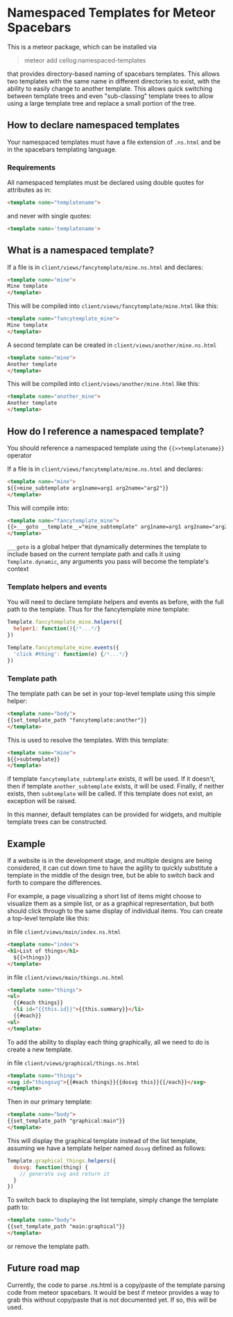 # Namespaced Templates for Meteor Spacebars

This is a meteor package, which can be installed via

> meteor add cellog:namespaced-templates

that provides directory-based naming of spacebars templates.  This allows two templates with
the same name in different directories to exist, with the ability to easily change to another
template.  This allows quick switching between template trees and even "sub-classing" template
trees to allow using a large template tree and replace a small portion of the tree.

## How to declare namespaced templates

Your namespaced templates must have a file extension of `.ns.html` and be in the spacebars
templating language.

### Requirements

All namespaced templates must be declared using double quotes for attributes as in:

```html
<template name="templatename">
```

and never with single quotes:

```html
<template name='templatename'>
```

## What is a namespaced template?

If a file is in `client/views/fancytemplate/mine.ns.html` and declares:

```html
<template name="mine">
Mine template
</template>
```

This will be compiled into `client/views/fancytemplate/mine.html` like this:

```html
<template name="fancytemplate_mine">
Mine template
</template>
```

A second template can be created in `client/views/another/mine.ns.html`

```html
<template name="mine">
Another template
</template>
```

This will be compiled into `client/views/another/mine.html` like this:

```html
<template name="another_mine">
Another template
</template>
```

## How do I reference a namespaced template?

You should reference a namespaced template using the `{{>>templatename}}` operator

If a file is in `client/views/fancytemplate/mine.ns.html` and declares:

```html
<template name="mine">
${{>mine_subtemplate arg1name=arg1 arg2name="arg2"}}
</template>
```

This will compile into:

```html
<template name="fancytemplate_mine">
{{>___goto __template__="mine_subtemplate" arg1name=arg1 arg2name="arg2"}}
</template>
```

`___goto` is a global helper that dynamically determines the template to include based on
the current template path and calls it using `Template.dynamic`, any arguments you pass will become the template's context

### Template helpers and events

You will need to declare template helpers and events as before, with the full path to the template.
Thus for the fancytemplate mine template:

```Javascript
Template.fancytemplate_mine.helpers({
  helper1: function(){/*...*/}
})

Template.fancytemplate_mine.events({
  'click #thing': function(e) {/*...*/}
})
```

### Template path

The template path can be set in your top-level template using this simple helper:

```html
<template name="body">
{{set_template_path "fancytemplate:another"}}
</template>
```

This is used to resolve the templates.  With this template:

```html
<template name="mine">
${{>subtemplate}}
</template>
```

if template `fancytemplate_subtemplate` exists, it will be used.
If it doesn't, then if template `another_subtemplate` exists, it will be used.  Finally, if neither exists, then
`subtemplate` will be called.  If this template does not exist, an exception will be raised.

In this manner, default templates can be provided for widgets, and multiple template trees can be constructed.

## Example

If a website is in the development stage, and multiple designs are being considered, it can cut down time to have
the agility to quickly substitute a template in the middle of the design tree, but be able to switch back and forth
to compare the differences.

For example, a page visualizing a short list of items might choose to visualize them as a simple list, or as a graphical
representation, but both should click through to the same display of individual items.  You can create a top-level template
like this:

in file `client/views/main/index.ns.html`
```html
<template name="index">
<h1>List of things</h1>
  ${{>things}}
</template>
```

in file `client/views/main/things.ns.html`
```html
<template name="things">
<ul>
  {{#each things}}
  <li id="{{this.id}}">{{this.summary}}</li>
  {{#each}}
<ul>
</template>
```

To add the ability to display each thing graphically, all we need to do is create a new template.

in file `client/views/graphical/things.ns.html`
```html
<template name="things">
<svg id="thingsvg">{{#each things}}{{dosvg this}}{{/each}}</svg>
</template>
```

Then in our primary template:

```html
<template name="body">
{{set_template_path "graphical:main"}}
</template>
```

This will display the graphical template instead of the list template, assuming we have a template helper
named `dosvg` defined as follows:

```Javascript
Template.graphical_things.helpers({
  dosvg: function(thing) {
    // generate svg and return it
  }
})
```

To switch back to displaying the list template, simply change the template path to:


```html
<template name="body">
{{set_template_path "main:graphical"}}
</template>
```

or remove the template path.

## Future road map

Currently, the code to parse .ns.html is a copy/paste of the template parsing code from meteor spacebars.  It would be
best if meteor provides a way to grab this without copy/paste that is not documented yet.  If so, this will be used.